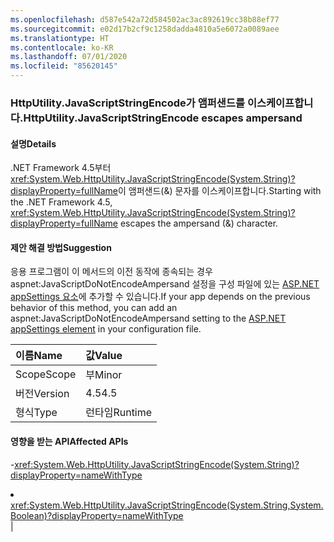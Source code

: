 ```yaml
---
ms.openlocfilehash: d587e542a72d584502ac3ac892619cc38b88ef77
ms.sourcegitcommit: e02d17b2cf9c1258dadda4810a5e6072a0089aee
ms.translationtype: HT
ms.contentlocale: ko-KR
ms.lasthandoff: 07/01/2020
ms.locfileid: "85620145"
---
```

### <a name="httputilityjavascriptstringencode-escapes-ampersand"></a><span data-ttu-id="a34be-101">HttpUtility.JavaScriptStringEncode가 앰퍼샌드를 이스케이프합니다.</span><span class="sxs-lookup"><span data-stu-id="a34be-101">HttpUtility.JavaScriptStringEncode escapes ampersand</span></span>

#### <a name="details"></a><span data-ttu-id="a34be-102">설명</span><span class="sxs-lookup"><span data-stu-id="a34be-102">Details</span></span>

<span data-ttu-id="a34be-103">.NET Framework 4.5부터 <xref:System.Web.HttpUtility.JavaScriptStringEncode(System.String)?displayProperty=fullName>이 앰퍼샌드(&amp;) 문자를 이스케이프합니다.</span><span class="sxs-lookup"><span data-stu-id="a34be-103">Starting with the .NET Framework 4.5, <xref:System.Web.HttpUtility.JavaScriptStringEncode(System.String)?displayProperty=fullName> escapes the ampersand (&amp;) character.</span></span>

#### <a name="suggestion"></a><span data-ttu-id="a34be-104">제안 해결 방법</span><span class="sxs-lookup"><span data-stu-id="a34be-104">Suggestion</span></span>

<span data-ttu-id="a34be-105">응용 프로그램이 이 메서드의 이전 동작에 종속되는 경우 aspnet:JavaScriptDoNotEncodeAmpersand 설정을 구성 파일에 있는 [ASP.NET appSettings 요소](https://docs.microsoft.com/previous-versions/aspnet/hh975440(v=vs.120))에 추가할 수 있습니다.</span><span class="sxs-lookup"><span data-stu-id="a34be-105">If your app depends on the previous behavior of this method, you can add an aspnet:JavaScriptDoNotEncodeAmpersand setting to the [ASP.NET appSettings element](https://docs.microsoft.com/previous-versions/aspnet/hh975440(v=vs.120)) in your configuration file.</span></span>

| <span data-ttu-id="a34be-106">이름</span><span class="sxs-lookup"><span data-stu-id="a34be-106">Name</span></span>    | <span data-ttu-id="a34be-107">값</span><span class="sxs-lookup"><span data-stu-id="a34be-107">Value</span></span>       |
|:--------|:------------|
| <span data-ttu-id="a34be-108">Scope</span><span class="sxs-lookup"><span data-stu-id="a34be-108">Scope</span></span>   |<span data-ttu-id="a34be-109">부</span><span class="sxs-lookup"><span data-stu-id="a34be-109">Minor</span></span>|
|<span data-ttu-id="a34be-110">버전</span><span class="sxs-lookup"><span data-stu-id="a34be-110">Version</span></span>|<span data-ttu-id="a34be-111">4.5</span><span class="sxs-lookup"><span data-stu-id="a34be-111">4.5</span></span>|
|<span data-ttu-id="a34be-112">형식</span><span class="sxs-lookup"><span data-stu-id="a34be-112">Type</span></span>|<span data-ttu-id="a34be-113">런타임</span><span class="sxs-lookup"><span data-stu-id="a34be-113">Runtime</span></span>

#### <a name="affected-apis"></a><span data-ttu-id="a34be-114">영향을 받는 API</span><span class="sxs-lookup"><span data-stu-id="a34be-114">Affected APIs</span></span>

-<xref:System.Web.HttpUtility.JavaScriptStringEncode(System.String)?displayProperty=nameWithType></li><li><xref:System.Web.HttpUtility.JavaScriptStringEncode(System.String,System.Boolean)?displayProperty=nameWithType></li></ul>|
